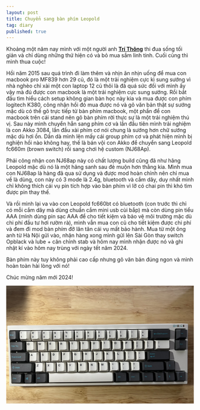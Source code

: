 ```yaml
---
layout: post
title: Chuyển sang bàn phím Leopold
tag: diary
published: true
---
```


Khoảng một năm nay mình với một người anh [**Trí Thông**](hithesun.com) thi đua sống tối giản và chỉ dùng những thứ hiện có và bỏ mua sắm linh tinh. Cuối cùng thì mình thua cuộc!

Hồi năm 2015 sau quá trình đi làm thêm và nhịn ăn nhịn uống để mua con macbook pro MF839 hơn 29 củ, đó là một trải nghiệm cực kì sung sướng vì nhà nghèo chỉ xài một con laptop 12 củ thôi là đã quá sức đối với mình ấy vậy mà đú được con macbook là một trải nghiệm cực sung sướng. Rồi bắt đầu tìm hiểu cách setup không gian bàn học này kia và mua được con phím logitech K380, công nhận hồi đó mua được nó và gõ văn bản thật sự sướng mặc dù có thể gõ trực tiếp từ bàn phím macbook, một phần để con macbook trên cái stand nên gõ bàn phím rời thực sự là một trải nghiệm thú vị. Sau này mình chuyển hẳn sang phím cơ và lần đầu tiên mình trải nghiệm là con Akko 3084, lần đầu xài phím cơ nói chung là sướng hơn chữ sướng mặc dù hơi ồn. Dần dà mình lên mấy cái group phím cơ và phát hiện mình bị nghiện hồi nào không hay, thế là bán vội con Akko để chuyển sang Leopold fc660m (brown switch) rồi sang chơi hệ custom (NJ68Ap). 

Phải công nhận con NJ68ap này có chất lượng build cũng đã như hãng Leopold mặc dù nó là một hãng sanh sau đẻ muộn hơn thằng kia. Mình mua con NJ68ap là hàng đã qua sử dụng và được mod hoàn chỉnh nên chỉ mua về là dùng, con này có 3 mode là 2.4g, bluetooth và cắm dây, duy nhất mình chỉ không thích cái vụ pin tích hợp vào bàn phím vì lỡ có chai pin thì khó tìm được pin thay thế.

Và rồi mình lại va vào con Leopold fc660bt có bluetooth (con trước thì chỉ có mỗi cắm dây mà dùng chuẩn cắm mini usb cùi bắp) mà còn dùng pin tiểu AAA (mình dùng pin sạc AAA để cho tiết kiệm và bảo vệ môi trường mặc dù chi phí đầu tư hơi rườm rà), mình vẫn mua con cũ cho tiết kiệm được chi phí và đem đi mod bàn phím đỡ lăn tăn cái vụ mất bảo hành. Mua từ một ông anh từ Hà Nội gửi vào, nhận hàng xong mình gửi lên Sài Gòn thay switch Opblack và lube + cân chỉnh stab và hôm nay mình nhận được nó và ghi nhật kí vào hôm nay trùng với ngày tết năm 2024.

Bàn phím này tuy không phải cao cấp nhưng gõ văn bản đúng ngon và mình hoàn toàn hài lòng với nó!

Chúc mừng năm mới 2024!

![Bàn phím Leopold](/assets/images/leopold.jpg)
